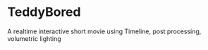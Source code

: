 # TeddyBored
A realtime interactive short movie using Timeline, post processing, volumetric lighting
